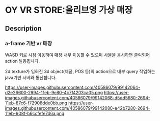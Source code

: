 # OY VR STORE:올리브영 가상 매장

## Description

### a-frame 기반 vr 매장

WASD 키로 시점 이동하여 매장 내부 이동할 수 있으며
사물을 응시하면 클릭되어 action 발동됩니다.

2d texture가 입혀진 3d object(제품, POS 등)의 action으로 
내부 query 작업하는 java기반 서버와 통신합니다.

https://user-images.githubusercontent.com/40586079/99142064-d2e26600-2694-11eb-9e80-4c7f4203ca05.png
https://user-images.githubusercontent.com/40586079/99142068-d5dd5680-2694-11eb-87c6-f72908dde0bb.png
https://user-images.githubusercontent.com/40586079/99142080-e42b7280-2694-11eb-908f-b6ccfefe7d6a.png
